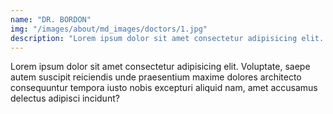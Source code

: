```yaml
---
name: "DR. BORDON"
img: "/images/about/md_images/doctors/1.jpg"
description: "Lorem ipsum dolor sit amet consectetur adipisicing elit. Voluptate, saepe autem suscipit reiciendis unde praesentium maxime dolores architecto consequuntur tempora iusto nobis excepturi aliquid nam, amet accusamus delectus adipisci incidunt?"
---
```

Lorem ipsum dolor sit amet consectetur adipisicing elit. Voluptate, saepe autem suscipit reiciendis unde praesentium maxime dolores architecto consequuntur tempora iusto nobis excepturi aliquid nam, amet accusamus delectus adipisci incidunt?